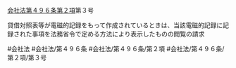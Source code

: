[会社法第４９６条第２項](会社法＿＿＿＿第４９６条第２項)第３号

貸借対照表等が電磁的記録をもって作成されているときは、当該電磁的記録に記録された事項を法務省令で定める方法により表示したものの閲覧の請求


#会社法
#会社法/第４９６条
#会社法/第４９６条/第２項
#会社法/第４９６条/第２項/第３号
